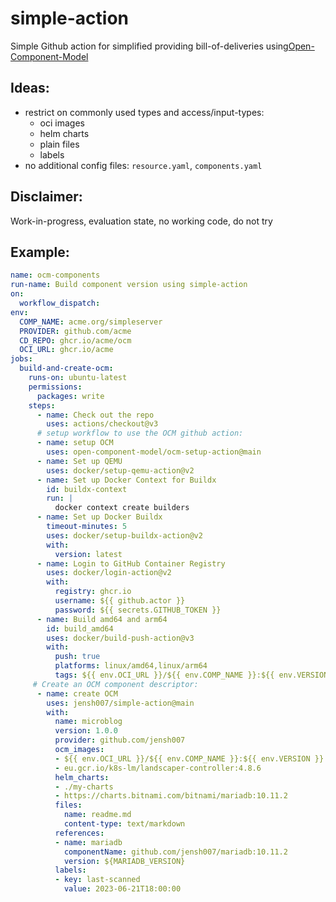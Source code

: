 # simple-action

Simple Github action for simplified providing bill-of-deliveries using[Open-Component-Model](https://ocm.software/)

## Ideas:

* restrict on commonly used types and access/input-types:
  * oci images
  * helm charts
  * plain files
  * labels
* no additional config files: `resource.yaml`, `components.yaml`

## Disclaimer:
Work-in-progress, evaluation state, no working code, do not try
## Example:

```yaml
name: ocm-components
run-name: Build component version using simple-action
on:
  workflow_dispatch:
env:
  COMP_NAME: acme.org/simpleserver
  PROVIDER: github.com/acme
  CD_REPO: ghcr.io/acme/ocm
  OCI_URL: ghcr.io/acme
jobs:
  build-and-create-ocm:
    runs-on: ubuntu-latest
    permissions:
      packages: write
    steps:
      - name: Check out the repo
        uses: actions/checkout@v3
      # setup workflow to use the OCM github action:
      - name: setup OCM
        uses: open-component-model/ocm-setup-action@main
      - name: Set up QEMU
        uses: docker/setup-qemu-action@v2
      - name: Set up Docker Context for Buildx
        id: buildx-context
        run: |
          docker context create builders
      - name: Set up Docker Buildx
        timeout-minutes: 5
        uses: docker/setup-buildx-action@v2
        with:
          version: latest
      - name: Login to GitHub Container Registry
        uses: docker/login-action@v2
        with:
          registry: ghcr.io
          username: ${{ github.actor }}
          password: ${{ secrets.GITHUB_TOKEN }}
      - name: Build amd64 and arm64
        id: build_amd64
        uses: docker/build-push-action@v3
        with:
          push: true
          platforms: linux/amd64,linux/arm64
          tags: ${{ env.OCI_URL }}/${{ env.COMP_NAME }}:${{ env.VERSION }}
     # Create an OCM component descriptor:
      - name: create OCM
        uses: jensh007/simple-action@main
        with:
          name: microblog
          version: 1.0.0
          provider: github.com/jensh007
          ocm_images:
          - ${{ env.OCI_URL }}/${{ env.COMP_NAME }}:${{ env.VERSION }}
          - eu.gcr.io/k8s-lm/landscaper-controller:4.8.6
          helm_charts:
          - ./my-charts
          - https://charts.bitnami.com/bitnami/mariadb:10.11.2
          files:
            name: readme.md
            content-type: text/markdown
          references:
          - name: mariadb
            componentName: github.com/jensh007/mariadb:10.11.2
            version: ${MARIADB_VERSION}
          labels:
          - key: last-scanned
            value: 2023-06-21T18:00:00
```
